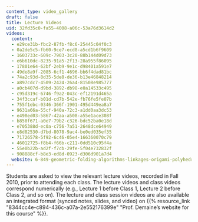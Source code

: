 ```yaml
---
content_type: video_gallery
draft: false
title: Lecture Videos
uid: 32fd35c0-fa55-4008-a06c-53a76d3614d2
videos:
  content:
  - e29ce31b-fbc2-87fb-f8c6-25445c04f0c3
  - 0a2de5c5-fb60-9ce7-ecd8-a5cd1b6f9609
  - 1603733c-609c-7903-3c20-88b144d09d73
  - e6b610dc-8235-91a5-2f13-28a955f86095
  - 17801e64-62bf-2eb9-9e1c-d98401a591e7
  - 49de8a9f-2085-6cf1-4696-bb6f4dad81bc
  - 74a2c93d-8d35-5de8-de36-b13e46848214
  - a897cdc7-4509-2424-26a4-81508e985777
  - a0cb407d-d9bd-3892-db98-e0a14533c495
  - c95d319c-6746-f9a2-043c-ef12191d465a
  - 34f3ccaf-b01d-cd7b-542e-fb76fe5fe07b
  - 755f1ebc-0346-366f-1901-495d449ea8a7
  - 9631a66a-55cf-940a-72c3-a1dd0aa3dc53
  - e498ed03-5867-42aa-a508-a55e1ace308f
  - b850f671-a0e7-79b2-c326-bdc52ba0e18d
  - e705388d-ec0a-c756-7a51-2648dce64949
  - e8d82530-d7bd-8078-9ac4-be0ed035ef35
  - 71726578-5f92-6c46-05e4-166360070c79
  - 46012725-f8b4-f66b-c211-0dd510c95f4a
  - 55e0b22b-ad2f-f7cb-29fe-5f04e732832f
  - 908888cf-b8e3-ed8d-0923-d306d901a7d4
  website: 6-849-geometric-folding-algorithms-linkages-origami-polyhedra-fall-2012
---
```

Students are asked to view the relevant lecture videos, recorded in Fall 2010, prior to attending each class. The lecture videos and class videos correspond numerically (e.g., Lecture 1 before Class 1, Lecture 2 before Class 2, and so on). The lecture and class session videos are also available an integrated format (synced notes, slides, and video) on {{% resource_link "8344cc4e-c894-436c-a07a-2e552176399e" "Prof. Demaine’s website for this course" %}}.
